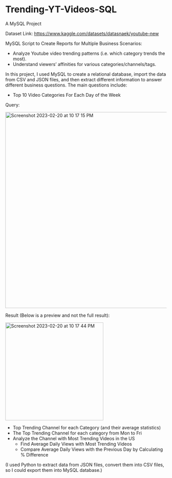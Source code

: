 # Trending-YT-Videos-SQL
A MySQL Project

Dataset Link: https://www.kaggle.com/datasets/datasnaek/youtube-new

MySQL Script to Create Reports for Multiple Business Scenarios:
+ Analyze Youtube video trending patterns (i.e. which category trends the most).
+ Understand viewers’ affinities for various categories/channels/tags.

In this project, I used MySQL to create a relational database, import the data from CSV and JSON files, and then extract different information to answer different business questions. The main questions include: 
+ Top 10 Video Categories For Each Day of the Week

Query:

<img width="613" alt="Screenshot 2023-02-20 at 10 17 15 PM" src="https://user-images.githubusercontent.com/47541514/220262913-8b5783ca-adae-414e-b636-ca841e4f3721.png">

Result (Below is a preview and not the full result):

<img width="306" alt="Screenshot 2023-02-20 at 10 17 44 PM" src="https://user-images.githubusercontent.com/47541514/220262995-8d8b52b7-e8d5-447e-bea1-c5a51a376770.png">

+ Top Trending Channel for each Category (and their average statistics)
+ The Top Trending Channel for each category from Mon to Fri
+ Analyze the Channel with Most Trending Videos in the US
  + Find Average Daily Views with Most Trending Videos
  + Compare Average Daily Views with the Previous Day by Calculating % Difference

(I used Python to extract data from JSON files, convert them into CSV files, so I could export them into MySQL database.)
